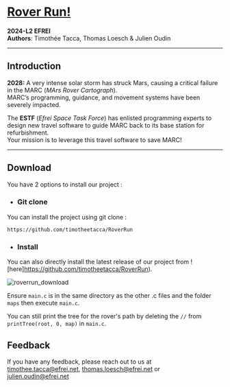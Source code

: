 # [Rover Run!](https://github.com/timotheetacca/RoverRun)  
**2024-L2 EFREI**  
**Authors**: Timothée Tacca, Thomas Loesch & Julien Oudin  

---

## Introduction  

**2028:** A very intense solar storm has struck Mars, causing a critical failure in the MARC (*MArs Rover Cartograph*).  
MARC’s programming, guidance, and movement systems have been severely impacted.  

The **ESTF** (*Efrei Space Task Force*) has enlisted programming experts to design new travel software to guide MARC back to its base station for refurbishment.  
Your mission is to leverage this travel software to save MARC!  

---

## Download
You have 2 options to install our project : 
- ### Git clone
You can install the project using git clone :

```
https://github.com/timotheetacca/RoverRun
```

- ### Install

You can also directly install the latest release of our project from ![here]https://github.com/timotheetacca/RoverRun).

![roverrun_download](https://github.com/user-attachments/assets/fd7f8b86-abb8-42d0-bb09-34335277fece)


Ensure `main.c` is in the same directory as the other .c files and the folder `maps` then execute `main.c`.


You can still print the tree for the rover's path by deleting the `//` from `printTree(root, 0, map)` in `main.c`.


## Feedback

If you have any feedback, please reach out to us at timothee.tacca@efrei.net, thomas.loesch@efrei.net or julien.oudin@efrei.net
